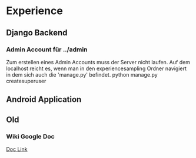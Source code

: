 # Experience 
## Django Backend
### Admin Account für ../admin
Zum erstellen eines Admin Accounts muss der Server nicht laufen. Auf dem localhost reicht es, wenn man in den experiencesampling Ordner navigiert in dem sich auch die 'manage.py' befindet.
python manage.py createsuperuser
## Android Application

## Old
### Wiki Google Doc
[Doc Link](https://docs.google.com/spreadsheets/d/1un-965-LAptT_QFSWqjXU4S76e3s4ppeOEl8tEc_oYo/edit?usp=sharing)








